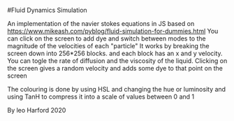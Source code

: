 #Fluid Dynamics Simulation

An implementation of the navier stokes equations in JS based on https://www.mikeash.com/pyblog/fluid-simulation-for-dummies.html
You can click on the screen to add dye and switch between modes to the magnitude of the velocities of each "particle"
It works by breaking the screen down into 256*256 blocks. and each block has an x and y velocity.
You can togle the rate of diffusion and the viscosity of the liquid.
Clicking on the screen gives a random velocity and adds some dye to that point on the screen


The colouring is done by using HSL and changing the hue or luminosity and using TanH to compress it into a scale of values between 0 and 1

By leo Harford 2020
